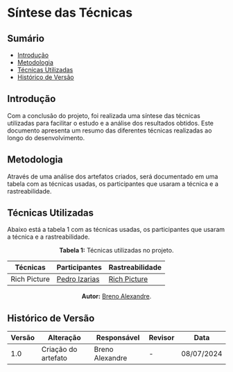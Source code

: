 # Síntese das Técnicas


## Sumário

- [Introdução](#Introdução)
- [Metodologia](#Metodologia)
- [Técnicas Utilizadas](#Técnicas-Utilizadas)
- [Histórico de Versão](#Histórico-de-Versão)


## Introdução

Com a conclusão do projeto, foi realizada uma síntese das técnicas utilizadas para facilitar o estudo e a análise dos resultados obtidos. Este documento apresenta um resumo das diferentes técnicas realizadas ao longo do desenvolvimento.


## Metodologia

Através de uma análise dos artefatos criados, será documentado em uma tabela com as técnicas usadas, os participantes que usaram a técnica e a rastreabilidade.


## Técnicas Utilizadas

Abaixo está a tabela 1 com as técnicas usadas, os participantes que usaram a técnica e a rastreabilidade.

<center>

<b>Tabela 1:</b> Técnicas utilizadas no projeto.

| Técnicas | Participantes | Rastreabilidade |
| - | - | - |
| Rich Picture | [Pedro Izarias](https://github.com/Izarias) | [Rich Picture](/planejamento/rich_picture) |

<b>Autor:</b> <a href="https://github.com/brenoalexandre0/">Breno Alexandre</a>.

</center>


## Histórico de Versão

| Versão | Alteração | Responsável | Revisor | Data |
| - | - | - | - | - |
| 1.0 | Criação do artefato | Breno Alexandre | - | 08/07/2024 |
